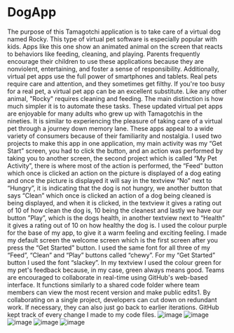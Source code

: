 # DogApp
The purpose of this Tamagotchi application is to take care of a virtual dog named Rocky. This type of virtual pet software is especially popular with kids. Apps like this one show an animated animal on the screen that reacts to behaviors like feeding, cleaning, and playing. Parents frequently encourage their children to use these applications because they are nonviolent, entertaining, and foster a sense of responsibility. Additionally, virtual pet apps use the full power of smartphones and tablets. Real pets require care and attention, and they sometimes get filthy. If you're too busy for a real pet, a virtual pet app can be an excellent substitute. Like any other animal, "Rocky" requires cleaning and feeding. The main distinction is how much simpler it is to automate these tasks. These updated virtual pet apps are enjoyable for many adults who grew up with Tamagotchis in the nineties. It is similar to experiencing the pleasure of taking care of a virtual pet through a journey down memory lane. These apps appeal to a wide variety of consumers because of their familiarity and nostalgia.
I used two projects to make this app in one application, my main activity was my “Get Start” screen, you had to click the button, and an action was performed by taking you to another screen, the second project which is called “My Pet Activity”, there is where most of the action is performed, the “Feed” button which once is clicked an action on the picture is displayed of a dog eating and once the picture is displayed it will say in the textview “No” next to “Hungry”, it is indicating that the dog is not hungry, we another button that says “Clean” which once is clicked an action of a dog being cleaned is being displayed, and when it is clicked, in the textview it gives a rating out of 10 of how clean the dog is, 10 being the cleanest and lastly we have our button ”Play”, which is the dogs health, in another textview next to “Health” it gives a rating out of 10 on how healthy the dog is. I used the colour purple for the base of my app, to give it a warm feeling and exciting feeling. I made my default screen the welcome screen which is the first screen after you press the “Get Started" button.
I used the same font for all three of my “Feed”, “Clean” and “Play” buttons called “chewy”. For my “Get Started” button I used the font “slackey”. In my textview I used the colour green for my pet's feedback because, in my case, green always means good.
Teams are encouraged to collaborate in real-time using GitHub's web-based interface. It functions similarly to a shared code folder where team members can view the most recent version and make public edits1. 
By collaborating on a single project, developers can cut down on redundant work. If necessary, they can also just go back to earlier iterations. GitHub kept track of every change I made to my code files. 
![image](https://github.com/AletheaEsau/DogApp/assets/167463829/3987053d-6d65-4527-9a03-761c0f2811ed)
![image](https://github.com/AletheaEsau/DogApp/assets/167463829/460087a1-0151-4257-aec1-a7c614dc3703)
![image](https://github.com/AletheaEsau/DogApp/assets/167463829/3ae8704a-4503-4d2d-90ef-c35845c19177)
![image](https://github.com/AletheaEsau/DogApp/assets/167463829/48a4a89a-f38d-4544-a1c4-3f94af973ecc)
![image](https://github.com/AletheaEsau/DogApp/assets/167463829/aa0915c0-199a-4c08-bf0f-1df20c2eda89)

